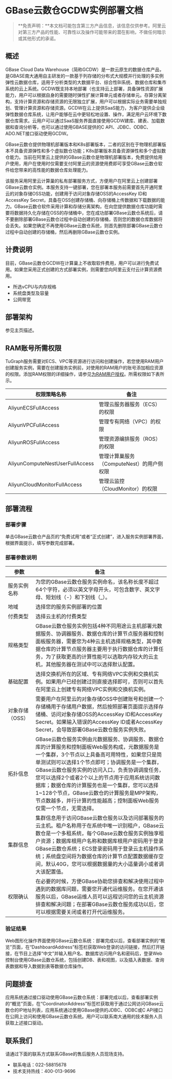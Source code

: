 # GBase云数仓GCDW实例部署文档

>**免责声明：**本文档可能包含第三方产品信息，该信息仅供参考。阿里云对第三方产品的性能、可靠性以及操作可能带来的潜在影响，不做任何暗示或其他形式的承诺。

## 概述

GBase Cloud Data Warehouse（简称GCDW）是一款云原生的数据仓库产品，是GBASE南大通用自主研发的一款基于列存储的分布式大规模并行处理的多实例弹性云数据仓库，适用于分析类型的大数据平台、综合性BI系统、数据仓库和集市系统的云上系统。GCDW既支持本地部署（也支持云上部署，具备弹性资源扩展能力，用户可以根据自身的需要随时弹性扩展计算单元或者存储单元。存算分离架构，支持计算资源和存储资源的无限独立扩展，用户可以根据实际业务需要单独规划、管理计算资源和存储资源。GCDW在云上提供SaaS能力，为客户提供企业级弹性数据仓库系统，让用户能够在云中更轻松地设置、操作，满足用户云环境下数据仓库需求。云用户可以通过SaaS服务界面直接使用GCDW建库、建表、加载数据和查询分析等，也可以通过使用GBASE提供的C API、JDBC、ODBC、ADO.NET接口驱动使用GCDW。

GBase云数仓提供物理机部署版本和K8s部署版本，二者的区别在于物理机部署版本不具备资源弹性和多个虚拟数仓功能；K8s部署版本具备资源弹性和多个虚拟数仓能力。当前在阿里云上提供的GBase云数仓是物理机部署版本，免费提供给用户使用，用户在使用时仅需要支付阿里云的资源使用费即可享受GBase云数仓软件给您带来的高性能的数据仓库处理能力。

该服务采用阿里云计算巢的私有部署服务方式，方便用户在阿里云上创建部署GBase云数仓实例。本服务支持一键部署，您在部署本服务前需要首先开通阿里云的对象存储OSS功能，创建用于访问对象存储OSS的AccessKey ID和AccessKey Secret，具备在OSS创建存储桶、向存储桶上传数据和下载数据的能力。GBase云数仓软件采用计算和存储分离架构，在向您提供数据仓库功能时需要将数据持久化存储在OSS的存储桶中，您在成功部署GBase云数仓系统后，请不要删除部署GBase云数仓过程中自动创建的存储桶，否则您的数据仓库数据将会丢失。如果您确定不再使用GBase云数仓系统，则首先删除部署GBase云数仓过程中自动创建的存储桶，然后再删除GBase云数仓实例。

## 计费说明
目前，GBase云数仓GCDW在计算巢上不收取软件费用，用户可以进行免费试用。如果您采用正式创建的方式部署实例，则需要您向阿里云支付云计算资源费用。

* 所选vCPU与内存规格
* 系统盘类型及容量
* 公网带宽

## 部署架构
参见主页描述。

## RAM账号所需权限
TuGraph服务需要对ECS、VPC等资源进行访问和创建操作，若您使用RAM用户创建服务实例，需要在创建服务实例前，对使用的RAM用户的账号添加相应资源的权限。添加RAM权限的详细操作，请参见[为RAM用户授权](https://help.aliyun.com/document_detail/121945.html)。所需权限如下表所示。

| 权限策略名称 | 备注 |
| --- | --- |
| AliyunECSFullAccess | 管理云服务器服务（ECS）的权限 |
| AliyunVPCFullAccess | 管理专有网络（VPC）的权限 |
| AliyunROSFullAccess | 管理资源编排服务（ROS）的权限 |
| AliyunComputeNestUserFullAccess | 管理计算巢服务（ComputeNest）的用户侧权限 |
| AliyunCloudMonitorFullAccess | 管理云监控（CloudMonitor）的权限 |


## 部署流程
### 部署步骤
单击GBase云数仓产品页的“免费试用”或者“正式创建”，进入服务实例部署界面，根据界面提示，填写参数完成部署。
### 部署参数说明
| 参数 | 备注 |
| --- | --- |
|服务实例名称|为您的GBase云数仓服务实例命名，该名称长度不超过64个字符，必须以英文字母开头，可包含数字、英文字母、短划线（-）和下划线（_）。|
|地域|选择您的服务实例部署的位置|
|付费类型|选择云主机的付费类型|
|规格类型|GBase云数仓服务实例包括4种不同用途云主机部署元数据服务、协调器服务、数据仓库的计算节点服务器和控制面板服务器，需要您为4种云主机选择规格类型，其中数据仓库的计算节点服务器主要用于执行数据仓库的计算任务，为了获取更高的计算性能可以选取内存较大的云主机，其他服务器在测试中可以选择默认配置。|
|基础配置|选择交换机所在的区域、专有网络VPC实例和交换机实例。如果用户已经创建过则直接选择即可，否则可以首先在阿里云上创建专有网络VPC实例和交换机实例。|
|对象存储（OSS）|需要用户在阿里云的对象存储OSS中创建账号和创建一个存储桶用于存储用户数据，然后按照部署页面提示选择存储桶、访问对象存储OSS的AccessKey ID和AccessKey Secret。如果输入错误的AccessKey ID或者AccessKey Secret，会导致部署GBase云数仓服务实例失败。|
|拓扑信息|GBase云数仓服务实例由元数据服务、协调服务、数据仓库的计算服务和控制面板Web服务构成，元数据服务是一个集群，3个节点以上具备高可用特性，如果您只是简单测试则可以选择1个节点即可；协调服务是一个集群，GBase云数仓服务实例的访问入口，负责协调调度任务，您可以选择2个或者2个以上的节点用于应用系统访问数据库；数据仓库的计算服务也是一个集群，您可以选择1~128个节点，GBase云数仓的计算服务是MPP架构，节点数越多，并行计算的性能越高；控制面板Web服务仅需一个节点，无需选择。|
|集群信息|集群信息用于访问GBase云数仓服务以及访问部署服务的云主机。租户名称用于在系统中唯一识别租户，GBase云数仓是一个多租系统，每个GBase云数仓服务实例独享租户资源；数据库根用户名称和数据库根用户密码用于登录GBase云数仓系统；ECS登录密码用于登录云主机操作系统；系统盘空间将为数据仓库的计算节点配置数据缓存空间，默认40G，您可以根据数据量的大小适量调小或者调大该配置值。|
|权限确认|在必要的时候，方便GBase协助您排查和解决使用过程中遇到的数据库问题，需要您开通代运维服务。在您开通该服务以后，GBase运维人员可以远程访问您的云主机资源排查和解决问题；在部署GBase云数仓服务成功以后，您可以根据需要关闭或者打开代运维服务。|

### 
### 验证结果

Web图形化操作界面使用GBase云数仓系统：部署完成以后，查看部署实例的“概览”页面，在“DashboardAddress”标签栏获取Web登录的访问链接，然后打开链接，在节目上选择“中文”并输入租户名、数据库访问用户名和密码后，登录Web控制台使用GBase云数仓系统，包括创建DB、表和视图，以及插入表数据、查询表数据和导入数据到表等数据仓库操作。

## 问题排查
应用系统通过接口驱动使用GBase云数仓系统：部署完成以后，查看部署实例的“概览”页面，在“CoordinatorAddress”标签栏获取用于通过公网访问GBase云数仓的IP地址列表，应用系统通过使用GBase提供的JDBC、ODBC或C API接口在公网上访问和使用GBase云数仓系统。用户可以联系南大通用的技术服务人员获取上述接口驱动。

## 联系我们
请通过下面的联系方式联系GBase的售后服务人员现场支持。

* 联系电话：022-58815678
* 技术支持热线：400-013-9696
